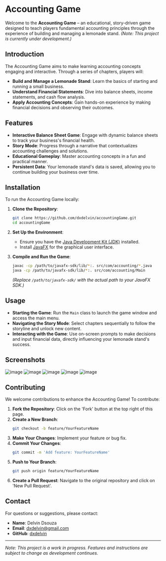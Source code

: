 # Accounting Game

Welcome to the **Accounting Game** – an educational, story-driven game designed to teach players fundamental accounting principles through the experience of building and managing a lemonade stand. *(Note: This project is currently under development.)*

## Introduction

The Accounting Game aims to make learning accounting concepts engaging and interactive. Through a series of chapters, players will:

- **Build and Manage a Lemonade Stand**: Learn the basics of starting and running a small business.
- **Understand Financial Statements**: Dive into balance sheets, income statements, and cash flow analysis.
- **Apply Accounting Concepts**: Gain hands-on experience by making financial decisions and observing their outcomes.

## Features

- **Interactive Balance Sheet Game**: Engage with dynamic balance sheets to track your business's financial health.
- **Story Mode**: Progress through a narrative that contextualizes accounting challenges and solutions.
- **Educational Gameplay**: Master accounting concepts in a fun and practical manner.
- **Persistent Data**: Your lemonade stand's data is saved, allowing you to continue building your business over time.

## Installation

To run the Accounting Game locally:

1. **Clone the Repository**:
   ```bash
   git clone https://github.com/dxdelvin/accountingGame.git
   cd accountingGame
   ```

2. **Set Up the Environment**:
   - Ensure you have the [Java Development Kit (JDK)](https://www.oracle.com/java/technologies/javase-jdk11-downloads.html) installed.
   - Install [JavaFX](https://openjfx.io/) for the graphical user interface.

3. **Compile and Run the Game**:
   ```bash
   javac -cp /path/to/javafx-sdk/lib/*:. src/com/accounting/*.java
   java -cp /path/to/javafx-sdk/lib/*:. src/com/accounting/Main
   ```
   *(Replace `/path/to/javafx-sdk/` with the actual path to your JavaFX SDK.)*

## Usage

- **Starting the Game**: Run the `Main` class to launch the game window and access the main menu.
- **Navigating the Story Mode**: Select chapters sequentially to follow the storyline and unlock new content.
- **Interacting with the Game**: Use on-screen prompts to make decisions and input financial data, directly influencing your lemonade stand's success.

## Screenshots
![image](https://github.com/user-attachments/assets/a1d1fa19-57e7-4219-b9f2-700949142af3)
![image](https://github.com/user-attachments/assets/b47cef68-53ee-463b-b07c-12463baf4be3)
![image](https://github.com/user-attachments/assets/7661003e-ba82-4b72-9c9d-4e1befd50883)
![image](https://github.com/user-attachments/assets/288d0e23-7947-4907-b57d-85eff28373b4)
![image](https://github.com/user-attachments/assets/debed382-c7f3-4d5a-9b2c-1a4442eeba3f)


## Contributing

We welcome contributions to enhance the Accounting Game! To contribute:

1. **Fork the Repository**: Click on the 'Fork' button at the top right of this page.
2. **Create a New Branch**:
   ```bash
   git checkout -b feature/YourFeatureName
   ```
3. **Make Your Changes**: Implement your feature or bug fix.
4. **Commit Your Changes**:
   ```bash
   git commit -m 'Add feature: YourFeatureName'
   ```
5. **Push to Your Branch**:
   ```bash
   git push origin feature/YourFeatureName
   ```
6. **Create a Pull Request**: Navigate to the original repository and click on 'New Pull Request'.

## Contact

For questions or suggestions, please contact:

- **Name**: Delvin Dsouza
- **Email**: dxdelvin@gmail.com
- **GitHub**: [dxdelvin](https://github.com/dxdelvin)

---

*Note: This project is a work in progress. Features and instructions are subject to change as development continues.* 
